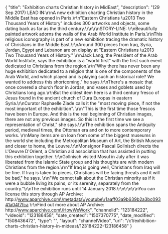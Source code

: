 {
    "title": "Exhibition charts Christian history in MidEast",
    "description": "(29 Sep 2017) LEAD IN:\r\nA new exhibition charting Christian history in the Middle East has opened in Paris.\r\n\"Eastern Christians \u2013 Two Thousand Years of History\" includes 300 artworks and objects, some dating back as far as the third century.\r\n\r\nSTORY-LINE: \r\nBeautifully painted artwork adorns the walls of the Arab World Institute in Paris.\r\nThis religious iconography is part of a new exhibition tracing the dramatic history of Christians in the Middle East.\r\nAround 300 pieces from Iraq, Syria, Jordan, Egypt and Lebanon are on display at \"Eastern Christians \u2013 Two Thousand Years of History.\"  \r\nJack Lang, the President of the Arab World Institute, says the exhibition is a \"world first\" with the first such event dedicated to Christians from the region.\r\n\"Why there has never been any huge exhibition dedicated to a religion that is one of the components of the Arab World, and which played and is playing such an historical role? We wanted to address this shortcoming,\" he says.\r\nThere's a mosaic that once covered a church floor in Jordan, and vases and goblets used by Christians long ago.\r\nBut the oldest item here is a third century fresco of Jesus found in the ancient church of Dura Europas in eastern Syria.\r\nCurator Raphaelle Ziade calls it the \"most moving piece, if not the most important of the exhibition\". \r\n\"This is the first time those frescos have been in Europe. And this is the real beginning of Christian images, there are not any previous images. So this is the first time we see a representation of Christ,\" she says.\r\nThe exhibition spans the Antiquity period, medieval times, the Ottoman era and on to more contemporary works. \r\nMany items are on loan from some of the biggest museums in the world she including the Metropolitan Museum of Art, the British Museum and closer to home, the Louvre.\r\nMonsignor Pascal Gollnisch directs the L'Oeuvre D'Orient, a Christian aid association that has assisted in putting this exhibition together. \r\nGollnisch visited Mosul in July after it was liberated from the Islamic State group and his thoughts are with modern Christians from the region.\r\n\"If Iraq is going well, Christians from Iraq will be fine. If Iraq is taken to pieces, Christians will be facing threats and it will be bad,\" he says. \r\n\"We cannot talk about the Christian minority as if it were a bubble living its pains, or its serenity, separately from the country.\"\r\nThe exhibition runs until 14 January 2018.\r\n\r\n\r\nYou can license this story through AP Archive: http:\/\/www.aparchive.com\/metadata\/youtube\/1aaff03a9b639b2a3bc09341a04f7fca \r\nFind out more about AP Archive: http:\/\/www.aparchive.com\/HowWeWork",
    "channelid": "123184222",
    "videoid": "123186458",
    "date_created": "1507370775",
    "date_modified": "1508436472",
    "type": "",
    "layout": "channelVideo",
    "url": "\/c1\/exhibition-charts-christian-history-in-mideast\/123184222-123186458"
}